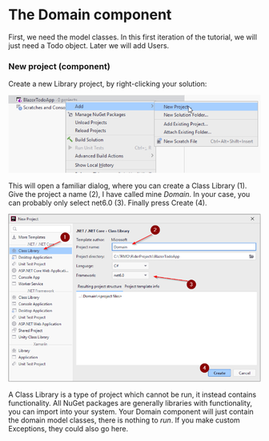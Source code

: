 # The Domain component
First, we need the model classes. In this first iteration of the tutorial, we will just need a Todo object. Later we will add Users.

### New project (component)
Create a new Library project, by right-clicking your solution:

![img.png](CreateLibrary1.png)

This will open a familiar dialog, where you can create a Class Library (1). Give the project a name (2), I have called mine *Domain*. In your case, you can probably only select net6.0 (3). Finally press Create (4).

![img.png](img.png)

A Class Library is a type of project which cannot be run, it instead contains functionality. All NuGet packages are generally libraries with functionality, you can import into your system. Your Domain component will just contain the domain model classes, there is nothing to *run*. If you make custom Exceptions, they could also go here.
